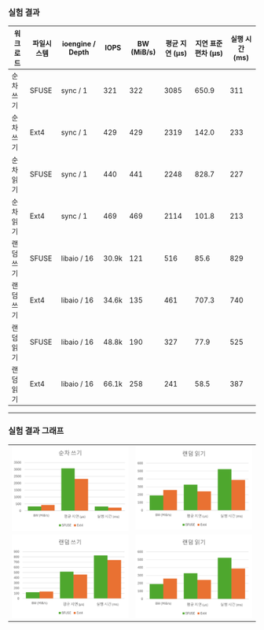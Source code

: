 ### 실험 결과

| 워크로드  | 파일시스템 | ioengine / Depth | IOPS  | BW (MiB/s) | 평균 지연 (µs) | 지연 표준편차 (µs) | 실행 시간 (ms) |
| ----- | ----- | ---------------- | ----- | ---------- | ---------- | ------------ | ---------- |
| 순차 쓰기 | SFUSE | sync / 1         | 321   | 322        | 3085       | 650.9        | 311        |
| 순차 쓰기 | Ext4  | sync / 1         | 429   | 429        | 2319       | 142.0        | 233        |
| 순차 읽기 | SFUSE | sync / 1         | 440   | 441        | 2248       | 828.7        | 227        |
| 순차 읽기 | Ext4  | sync / 1         | 469   | 469        | 2114       | 101.8        | 213        |
| 랜덤 쓰기 | SFUSE | libaio / 16      | 30.9k | 121        | 516        | 85.6         | 829        |
| 랜덤 쓰기 | Ext4  | libaio / 16      | 34.6k | 135        | 461        | 707.3        | 740        |
| 랜덤 읽기 | SFUSE | libaio / 16      | 48.8k | 190        | 327        | 77.9         | 525        |
| 랜덤 읽기 | Ext4  | libaio / 16      | 66.1k | 258        | 241        | 58.5         | 387        |

---
### 실험 결과 그래프
<table style="width:100%; table-layout:fixed;">
  <tr>
    <td style="width:50%;">
      <img src="https://raw.githubusercontent.com/2daeeun/SFUSE/refs/heads/v0.0.2/benchmark/result_순차쓰기.png" style="width:100%; height:auto;">
    </td>
    <td style="width:50%;">
      <img src="https://raw.githubusercontent.com/2daeeun/SFUSE/refs/heads/v0.0.2/benchmark/result_랜덤읽기.png" style="width:100%; height:auto;">
    </td>
  </tr>
  <tr>
    <td style="width:50%;">
      <img src="https://raw.githubusercontent.com/2daeeun/SFUSE/refs/heads/v0.0.2/benchmark/result_랜덤쓰기.png" style="width:100%; height:auto;">
    </td>
    <td style="width:50%;">
      <img src="https://raw.githubusercontent.com/2daeeun/SFUSE/refs/heads/v0.0.2/benchmark/result_랜덤읽기.png" style="width:100%; height:auto;">
    </td>
  </tr>
</table>

